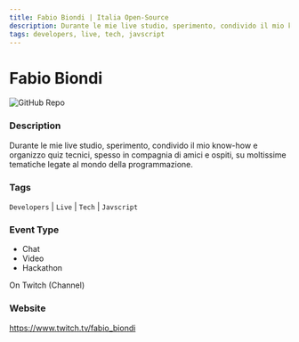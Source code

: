 ```yaml
---
title: Fabio Biondi | Italia Open-Source
description: Durante le mie live studio, sperimento, condivido il mio know-how e organizzo quiz tecnici, spesso in compagnia di amici e ospiti, su moltissime tematiche legate al mondo della programmazione.
tags: developers, live, tech, javscript
---
```

        

# Fabio Biondi

![GitHub Repo](https://img.shields.io/static/v1?label=category&message=communities&color=green)

### Description

Durante le mie live studio, sperimento, condivido il mio know-how e organizzo quiz tecnici, spesso in compagnia di amici e ospiti, su moltissime tematiche legate al mondo della programmazione.

### Tags

`Developers` | `Live` | `Tech` | `Javscript`

### Event Type

- Chat
- Video
- Hackathon

On Twitch (Channel)

### Website

https://www.twitch.tv/fabio_biondi